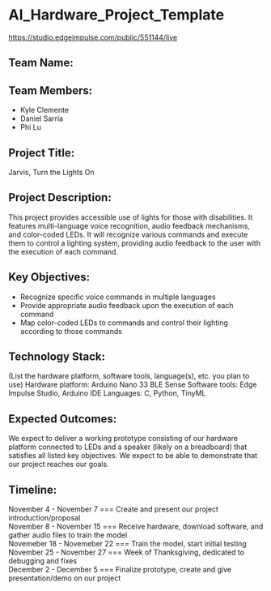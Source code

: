 # AI_Hardware_Project_Template

https://studio.edgeimpulse.com/public/551144/live

## Team Name: 


## Team Members:
- Kyle Clemente
- Daniel Sarria
- Phi Lu

## Project Title:
Jarvis, Turn the Lights On

## Project Description:
This project provides accessible use of lights for those with disabilities. 
It features multi-language voice recognition, audio feedback mechanisms, and color-coded LEDs.
It will recognize various commands and execute them to control a lighting system, providing audio feedback
to the user with the execution of each command.

## Key Objectives:
- Recognize specific voice commands in multiple languages
- Provide appropriate audio feedback upon the execution of each command
- Map color-coded LEDs to commands and control their lighting according to those commands

## Technology Stack:
(List the hardware platform, software tools, language(s), etc. you plan to use)
Hardware platform: Arduino Nano 33 BLE Sense
Software tools: Edge Impulse Studio, Arduino IDE
Languages: C, Python, TinyML

## Expected Outcomes:
We expect to deliver a working prototype consisting of our hardware platform connected to LEDs and a speaker (likely on a breadboard)
that satisfies all listed key objectives. We expect to be able to demonstrate that our project reaches our goals.

## Timeline:
November 4 - November 7 === Create and present our project introduction/proposal  
November 8 - November 15 === Receive hardware, download software, and gather audio files to train the model  
Novemeber 18 - Novemeber 22 === Train the model, start initial testing  
November 25 - November 27 === Week of Thanksgiving, dedicated to debugging and fixes  
December 2 - December 5 === Finalize prototype, create and give presentation/demo on our project
